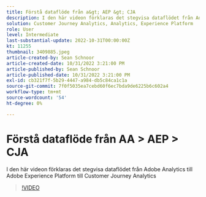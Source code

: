 ```yaml
---
title: Förstå dataflöde från a&gt; AEP &gt; CJA
description: I den här videon förklaras det stegvisa dataflödet från Adobe Analytics till Adobe Experience Platform till Customer Journey Analytics
solution: Customer Journey Analytics, Analytics, Experience Platform
role: User
level: Intermediate
last-substantial-update: 2022-10-31T00:00:00Z
kt: 11255
thumbnail: 3409885.jpeg
article-created-by: Sean Schnoor
article-created-date: 10/31/2022 3:21:00 PM
article-published-by: Sean Schnoor
article-published-date: 10/31/2022 3:21:00 PM
exl-id: cb321f7f-5b29-4447-a984-db5c84ca1c1a
source-git-commit: 7f0f5035ea7cebd60f6ec7bda9de6225b6c602a4
workflow-type: tm+mt
source-wordcount: '54'
ht-degree: 0%

---
```


# Förstå dataflöde från AA > AEP > CJA

I den här videon förklaras det stegvisa dataflödet från Adobe Analytics till Adobe Experience Platform till Customer Journey Analytics

>[!VIDEO](https://video.tv.adobe.com/v/3409885/?quality=12&learn=on)
